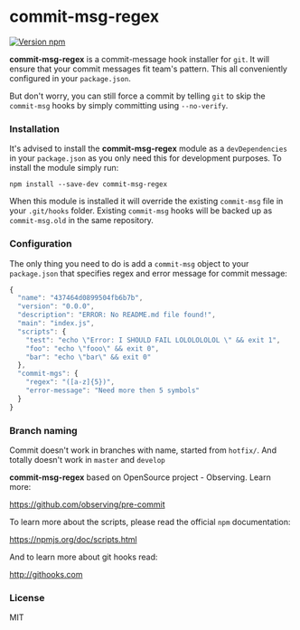 # commit-msg-regex

[![Version npm][version]](https://www.npmjs.com/package/commit-msg-regex)

[version]: http://img.shields.io/npm/v/commit-msg-regex.svg?style=flat-square

**commit-msg-regex** is a commit-message hook installer for `git`. It will ensure that
your commit messages fit team's pattern. This all conveniently configured in your `package.json`.

But don't worry, you can still force a commit by telling `git` to skip the
`commit-msg` hooks by simply committing using `--no-verify`.

### Installation

It's advised to install the **commit-msg-regex** module as a `devDependencies` in your
`package.json` as you only need this for development purposes. To install the
module simply run:

```
npm install --save-dev commit-msg-regex
```

When this module is installed it will override
the existing `commit-msg` file in your `.git/hooks` folder. Existing
`commit-msg` hooks will be backed up as `commit-msg.old` in the same repository.

### Configuration

The only thing you need to do is add a `commit-msg` object to your `package.json`
that specifies regex and error message for commit message:

```js
{
  "name": "437464d0899504fb6b7b",
  "version": "0.0.0",
  "description": "ERROR: No README.md file found!",
  "main": "index.js",
  "scripts": {
    "test": "echo \"Error: I SHOULD FAIL LOLOLOLOLOL \" && exit 1",
    "foo": "echo \"fooo\" && exit 0",
    "bar": "echo \"bar\" && exit 0"
  },
  "commit-mgs": {
    "regex": "([a-z]{5})",
    "error-message": "Need more then 5 symbols"
  }
}
```

### Branch naming
Commit doesn't work in branches with name, started from `hotfix/`. And totally doesn't work in `master` and `develop`

**commit-msg-regex** based on OpenSource project - Observing. Learn more:

https://github.com/observing/pre-commit

To learn more about the scripts, please read the official `npm` documentation:

https://npmjs.org/doc/scripts.html

And to learn more about git hooks read:

http://githooks.com

### License

MIT
